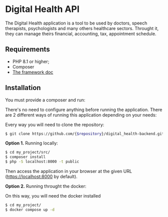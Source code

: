 # Digital Health API

The Digital Health application is a tool to be used by doctors, speech therapists, 
psychologists and many others healthcare sectors.
Throught it, they can manage theirs financial, accounting, tax, appointment schedule.

Requirements
------------

* PHP 8.1 or higher;
* Composer
* [The framework doc][1]

Installation
------------

You must provide a composer and run:

There's no need to configure anything before running the application. There are
2 different ways of running this application depending on your needs:

Every way you will need to clone the repository:

```bash
$ git clone https://github.com/{$repository}/digital_health-backend.git
```

**Option 1.** Running locally:

```bash
$ cd my_project/src/
$ composer install
$ php -S localhost:8000 -t public
```
Then access the application in your browser at the given URL (<https://localhost:8000> by default).

**Option 2.** Running throught the docker:

On this way, you will need the docker installed

```bash
$ cd my_project/
$ docker compose up -d
```

[1]: https://symfony.com/doc
